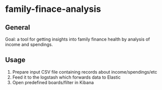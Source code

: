 # family-finace-analysis

## General
Goal: a tool for getting insights into family finance health by analysis of income and spendings.

## Usage
1. Prepare input CSV file containing records about income/spendings/etc
2. Feed it to the logstash which forwards data to Elastic
3. Open predefined boards/filter in Kibana
